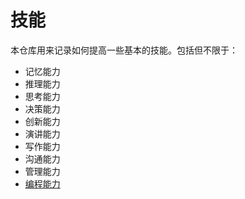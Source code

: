 # 技能

本仓库用来记录如何提高一些基本的技能。包括但不限于：

- 记忆能力
- 推理能力
- 思考能力
- 决策能力
- 创新能力
- 演讲能力
- 写作能力
- 沟通能力
- 管理能力
- [编程能力](programming)
